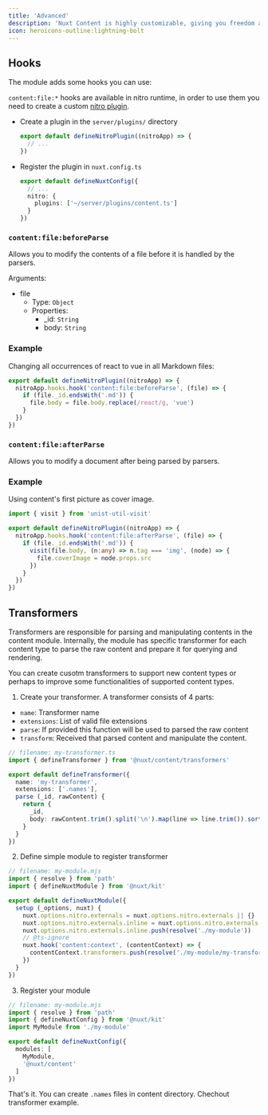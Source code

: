 ```yaml
---
title: 'Advanced'
description: 'Nuxt Content is highly customizable, giving you freedom and control over how the data is transformed.'
icon: heroicons-outline:lightning-bolt
---
```


## Hooks

The module adds some hooks you can use:

`content:file:*` hooks are available in nitro runtime, in order to use them you need to create a custom [nitro plugin](https://nitro.unjs.io/guide/plugins.html).

- Create a plugin in the `server/plugins/` directory

  ```ts [server/plugins/content.ts]
  export default defineNitroPlugin((nitroApp) => {
    // ...
  })
  ```

- Register the plugin in `nuxt.config.ts`

  ```ts [nuxt.config.ts]
  export default defineNuxtConfig({
    // ...
    nitro: {
      plugins: ['~/server/plugins/content.ts']
    }
  })
  ```

### `content:file:beforeParse`

Allows you to modify the contents of a file before it is handled by the parsers.

Arguments:
- file
  - Type: `Object`
  - Properties:
    - _id: `String`
    - body: `String`

### Example

Changing all occurrences of react to vue in all Markdown files:


```ts [server/plugins/content.ts]
export default defineNitroPlugin((nitroApp) => {
  nitroApp.hooks.hook('content:file:beforeParse', (file) => {
    if (file._id.endsWith('.md')) {
      file.body = file.body.replace(/react/g, 'vue')
    }
  })
})
```

### `content:file:afterParse`

Allows you to modify a document after being parsed by parsers.

### Example

Using content's first picture as cover image.

```ts [server/plugins/content.ts]
import { visit } from 'unist-util-visit'

export default defineNitroPlugin((nitroApp) => {
  nitroApp.hooks.hook('content:file:afterParse', (file) => {
    if (file._id.endsWith('.md')) {
      visit(file.body, (n:any) => n.tag === 'img', (node) => {
        file.coverImage = node.props.src
      })
    }
  })
})

```

## Transformers

Transformers are responsible for parsing and manipulating contents in the content module.
Internally, the module has specific transformer for each content type to parse the raw content and prepare it for querying and rendering.

You can create cusotm transformers to support new content types or perhaps to improve some functionalities of supported content types.

1. Create your transformer. A transformer consists of 4 parts:
  - `name`: Transformer name
  - `extensions`: List of valid file extensions
  - `parse`: If provided this function will be used to parsed the raw content
  - `transform`: Received that parsed content and manipulate the content. 

```ts [my-transformer.ts]
// filename: my-transformer.ts
import { defineTransformer } from '@nuxt/content/transformers'

export default defineTransformer({
  name: 'my-transformer',
  extensions: ['.names'],
  parse (_id, rawContent) {
    return {
      _id,
      body: rawContent.trim().split('\n').map(line => line.trim()).sort()
    }
  }
})

```

2. Define simple module to register transformer

```ts [my-module.mjs]
// filename: my-module.mjs
import { resolve } from 'path'
import { defineNuxtModule } from '@nuxt/kit'

export default defineNuxtModule({
  setup (_options, nuxt) {
    nuxt.options.nitro.externals = nuxt.options.nitro.externals || {}
    nuxt.options.nitro.externals.inline = nuxt.options.nitro.externals.inline || []
    nuxt.options.nitro.externals.inline.push(resolve('./my-module'))
    // @ts-ignore
    nuxt.hook('content:context', (contentContext) => {
      contentContext.transformers.push(resolve('./my-module/my-transformer.ts'))
    })
  }
})

```

3. Register your module

```ts [nuxt.config.ts]
// filename: my-module.mjs
import { resolve } from 'path'
import { defineNuxtConfig } from '@nuxt/kit'
import MyModule from './my-module'

export default defineNuxtConfig({
  modules: [
    MyModule,
    '@nuxt/content'
  ]
})
```

That's it. You can create `.names` files in content directory. Chechout transformer example.